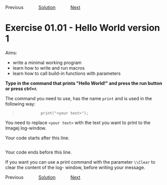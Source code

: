 Previous &nbsp;&nbsp;&nbsp;&nbsp;&nbsp;&nbsp;&nbsp;&nbsp;&nbsp;&nbsp;     [Solution](../ans/ans01-01.md) &nbsp;&nbsp;&nbsp;&nbsp;&nbsp;&nbsp;&nbsp;&nbsp;&nbsp;&nbsp; [Next](./ex01-02.md)

# Exercise 01.01 - Hello World version 1    

Aims:  
- write a minimal working program 
- learn how to write and run macros
- learn how to call build-in functions with parameters

**Type in the command that prints "Hello World!" and 
press the run button or press ctrl+r.** 

The command you need to use, has the name ``print`` and is used in the 
following way: 
>				print("<your text>"); 

You need to replace `<your text>` with the text you want to print
to the Imagej log-window. 

Your code starts after this line. 
```java


```
Your code ends before this line.

If you want you can use a print command with the 
parameter ``\\Clear`` to clear the content of the log-
window, before writing your message.

Previous &nbsp;&nbsp;&nbsp;&nbsp;&nbsp;&nbsp;&nbsp;&nbsp;&nbsp;&nbsp;     [Solution](../ans/ans01-01.md) &nbsp;&nbsp;&nbsp;&nbsp;&nbsp;&nbsp;&nbsp;&nbsp;&nbsp;&nbsp; [Next](./ex01-02.md)
